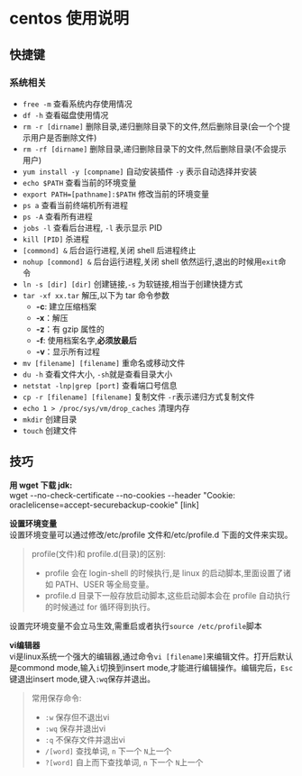 # centos 使用说明

## 快捷键

### 系统相关

- `free -m` 查看系统内存使用情况
- `df -h` 查看磁盘使用情况
- `rm -r [dirname]` 删除目录,递归删除目录下的文件,然后删除目录(会一个个提示用户是否删除文件)
- `rm -rf [dirname]` 删除目录,递归删除目录下的文件,然后删除目录(不会提示用户)
- `yum install -y [compname]` 自动安装插件 `-y` 表示自动选择并安装
- `echo $PATH` 查看当前的环境变量
- `export PATH=[pathname]:$PATH` 修改当前的环境变量
- `ps a` 查看当前终端机所有进程
- `ps -A` 查看所有进程
- `jobs -l` 查看后台进程, `-l` 表示显示 PID
- `kill [PID]` 杀进程
- `[commond] &` 后台运行进程,关闭 shell 后进程终止
- `nohup [commond] &` 后台运行进程,关闭 shell 依然运行,退出的时候用`exit`命令
- `ln -s [dir] [dir]` 创建链接,`-s` 为软链接,相当于创建快捷方式
- `tar -xf xx.tar` 解压,以下为 tar 命令参数
  - **-c**: 建立压缩档案
  - **-x**：解压
  - **-z**：有 gzip 属性的
  - **-f**: 使用档案名字,**必须放最后**
  - **-v**：显示所有过程
- `mv [filename] [filename]` 重命名或移动文件
- `du -h` 查看文件大小, `-sh`就是查看目录大小
- `netstat -lnp|grep [port]` 查看端口号信息
- `cp -r [filename] [filename]` 复制文件 `-r`表示递归方式复制文件
- `echo 1 > /proc/sys/vm/drop_caches` 清理内存
- `mkdir` 创建目录
- `touch` 创建文件

## 技巧

**用 wget 下载 jdk:**<br/>
wget --no-check-certificate --no-cookies --header "Cookie: oraclelicense=accept-securebackup-cookie" [link]

**设置环境变量**<br/>
设置环境变量可以通过修改/etc/profile 文件和/etc/profile.d 下面的文件来实现。

> profile(文件)和 profile.d(目录)的区别:
>
> - profile 会在 login-shell 的时候执行,是 linux 的启动脚本,里面设置了诸如 PATH、USER 等全局变量。
> - profile.d 目录下一般存放启动脚本,这些启动脚本会在 profile 自动执行的时候通过 for 循环得到执行。

设置完环境变量不会立马生效,需重启或者执行`source /etc/profile`脚本

**vi编辑器**<br/>
vi是linux系统一个强大的编辑器,通过命令`vi [filename]`来编辑文件。打开后默认是commond mode,输入`i`切换到insert mode,才能进行编辑操作。编辑完后，`Esc`键退出insert mode,键入`:wq`保存并退出。
> 常用保存命令: 
> - `:w` 保存但不退出vi
> - `:wq` 保存并退出vi
> - `:q` 不保存文件并退出vi
> - `/[word]` 查找单词, `n` 下一个 `N`上一个
> - `?[word]` 自上而下查找单词, `n` 下一个 `N`上一个